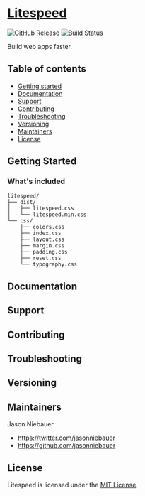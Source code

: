 # [Litespeed](https://www.litespeed.io)
[![GitHub Release](https://img.shields.io/github/release/twbs/ratchet.svg)](https://github.com/twbs/ratchet/releases)
[![Build Status](https://img.shields.io/travis/twbs/ratchet/master.svg)](https://travis-ci.org/twbs/ratchet)

Build web apps faster.

## Table of contents

* [Getting started](#getting-started)
* [Documentation](#documentation)
* [Support](#support)
* [Contributing](#contributing)
* [Troubleshooting](#troubleshooting)
* [Versioning](#verisioning)
* [Maintainers](#maintainers)
* [License](#license)

## Getting Started

### What's included

```
litespeed/
├── dist/
│   ├── litespeed.css
│   └── litespeed.min.css
└── css/
    ├── colors.css
    ├── index.css
    ├── layout.css
    ├── margin.css
    ├── padding.css
    ├── reset.css
    └── typography.css
```


## Documentation

## Support

## Contributing

## Troubleshooting

## Versioning

## Maintainers
Jason Niebauer
- https://twitter.com/jasonniebauer
- https://github.com/jasonniebauer

## License
Litespeed is licensed under the [MIT License](http://opensource.org/licenses/MIT).

